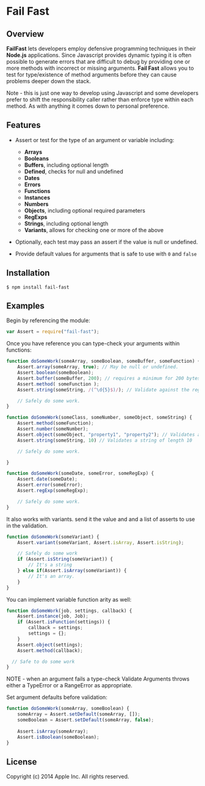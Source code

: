 # Fail Fast
## Overview
**FailFast** lets developers employ defensive programming techniques in their **Node.js** applications. Since Javascript provides dynamic typing it is often possible to generate errors that are difficult to debug by providing one or more methods with incorrect or missing arguments. **Fail Fast** allows you to test for type/existence of method arguments before they can cause problems deeper down the stack.

Note - this is just one way to develop using Javascript and some developers prefer to shift the responsibility caller rather than enforce type within each method. As with anything it comes down to personal preference.

## Features
 - Assert or test for the type of an argument or variable including:
 	- **Arrays**
 	- **Booleans**
 	- **Buffers**, including optional length
 	- **Defined**, checks for null and undefined
 	- **Dates**
 	- **Errors**
 	- **Functions**
 	- **Instances**
 	- **Numbers**
 	- **Objects**, including optional required parameters
 	- **RegExps**
 	- **Strings**, including optional length
 	- **Variants**, allows for checking one or more of the above

 - Optionally, each test may pass an assert if the value is null or undefined.
 - Provide default values for arguments that is safe to use with ```0``` and ```false```

## Installation

	$ npm install fail-fast

## Examples

Begin by referencing the module:

```javascript
var Assert = require("fail-fast");
```

Once you have reference you can type-check your arguments within functions:

```javascript
function doSomeWork(someArray, someBoolean, someBuffer, someFunction) {
	Assert.array(someArray, true); // May be null or undefined.
	Assert.boolean(someBoolean);
	Assert.buffer(someBuffer, 200); // requires a minimum for 200 bytes
	Assert.method( someFunction );
	Assert.string(someString, /(^\d{5}$)/); // Validate against the regular expression.

    // Safely do some work.
}

function doSomeWork(someClass, someNumber, someObject, someString) {
	Assert.method(someFunction);
	Assert.number(someNumber);
	Assert.object(someObject, "property1", "property2"); // Validates an object and the supplied properties.
	Assert.string(someString, 10) // Validates a string of length 10

    // Safely do some work.

}

function doSomeWork(someDate, someError, someRegExp) {
	Assert.date(someDate);
	Assert.error(someError);
	Assert.regExp(someRegExp);

	// Safely do some work.
}
```
It also works with variants. send it the value and and a list of asserts to use in the validation.
```javascript
function doSomeWork(someVariant) {
	Assert.variant(someVariant, Assert.isArray, Assert.isString);

	// Safely do some work
    if (Assert.isString(someVariant)) {
    	// It's a string
    } else if(Assert.isArray(someVariant)) {
    	// It's an array.
    }
}
```
You can implement variable function arity as well:
```javascript
function doSomeWork(job, settings, callback) {
	Assert.instance(job, Job);
  	if (Assert.isFunction(settings)) {
		callback = settings;
		settings = {};
    }
	Assert.object(settings);
	Assert.method(callback);

  // Safe to do some work
}
```

NOTE - when an argument fails a type-check Validate Arguments throws either a TypeError or a RangeError as appropriate.

Set argument defaults before validation:

```javascript
function doSomeWork(someArray, someBoolean) {
	someArray = Assert.setDefault(someArray, []);
	someBoolean = Assert.setDefault(someArray, false);
    
	Assert.isArray(someArray);
	Assert.isBoolean(someBoolean);
}
```

## License

Copyright (c) 2014 Apple Inc. All rights reserved.
